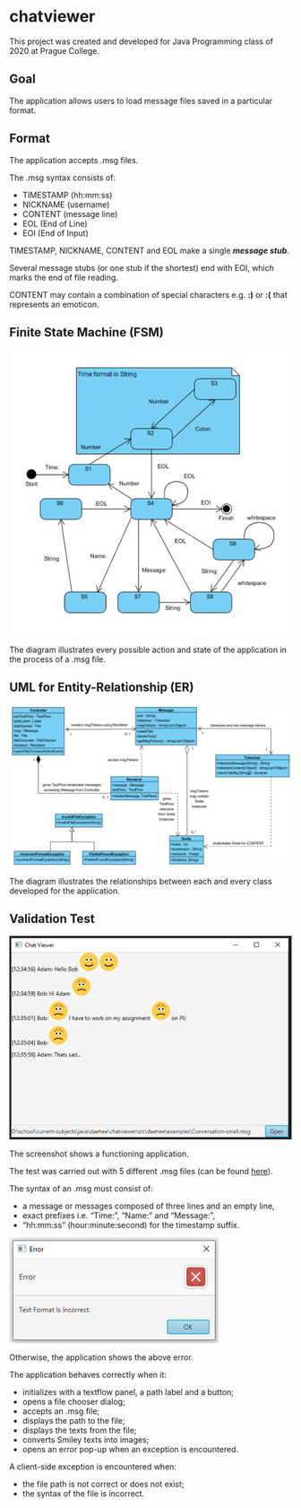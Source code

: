 # chatviewer

This project was created and developed for Java Programming class of 2020 at Prague College.

## Goal

The application allows users to load message files saved in a particular format.

## Format

The application accepts .msg files.

The .msg syntax consists of:
 - TIMESTAMP (hh:mm:ss)
 - NICKNAME (username)
 - CONTENT (message line)
 - EOL (End of Line)
 - EOI (End of Input)
 
TIMESTAMP, NICKNAME, CONTENT and EOL make a single **_message stub_**.

Several message stubs (or one stub if the shortest) end with EOI, which marks the end of file reading.

CONTENT may contain a combination of special characters e.g. **:)** or **:(** that represents an emoticon.

## Finite State Machine (FSM)

![fsm](doc/fsm.png)

The diagram illustrates every possible action and state of the application in the process of a .msg file.

## UML for Entity-Relationship (ER)

![er](doc/er.png)

The diagram illustrates the relationships between each and every class developed for the application.

## Validation Test

![ui](doc/ui.png)

The screenshot shows a functioning application.

The test was carried out with 5 different .msg files (can be found [here](src/daehee/examples)).

The syntax of an .msg must consist of:
 - a message or messages composed of three lines and an empty line,
 - exact prefixes i.e. “Time:”, “Name:” and “Message:”,
 - “hh:mm:ss” (hour:minute:second) for the timestamp suffix.
 
 ![error](doc/error.png)
 
 Otherwise, the application shows the above error.

The application behaves correctly when it:
 - initializes with a textflow panel, a path label and a button;
 - opens a file chooser dialog;
 - accepts an .msg file;
 - displays the path to the file;
 - displays the texts from the file;
 - converts Smiley texts into images;
 - opens an error pop-up when an exception is encountered.
 
A client-side exception is encountered when:
 - the file path is not correct or does not exist;
 - the syntax of the file is incorrect.
